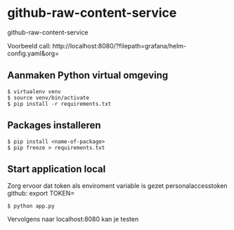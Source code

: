 # github-raw-content-service
github-raw-content-service

Voorbeeld call: http://localhost:8080/<repo>?filepath=grafana/helm-config.yaml&org=<github org>

## Aanmaken Python virtual omgeving
```
$ virtualenv venv
$ source venv/bin/activate
$ pip install -r requirements.txt
````

## Packages installeren
```
$ pip install <name-of-package>
$ pip freeze > requirements.txt
```

## Start application local
Zorg ervoor dat token als enviroment variable is gezet
personalaccesstoken github:
export TOKEN= 
```
$ python app.py
```
Vervolgens naar localhost:8080 kan je testen